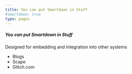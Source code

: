 ```yaml
---
title: You can put Smartdown in Stuff
#smartdown: true
type: pages
---
```


##### You can put Smartdown in Stuff

Designed for embedding and integration into other systems

- Blogs
- Scape
- Glitch.com

